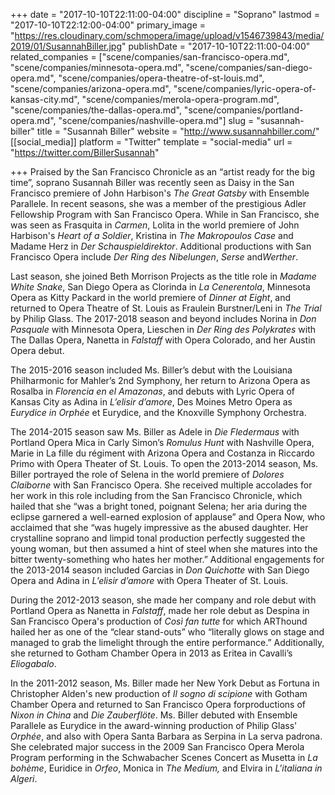 +++
date = "2017-10-10T22:11:00-04:00"
discipline = "Soprano"
lastmod = "2017-10-10T22:12:00-04:00"
primary_image = "https://res.cloudinary.com/schmopera/image/upload/v1546739843/media/2019/01/SusannahBiller.jpg"
publishDate = "2017-10-10T22:11:00-04:00"
related_companies = ["scene/companies/san-francisco-opera.md", "scene/companies/minnesota-opera.md", "scene/companies/san-diego-opera.md", "scene/companies/opera-theatre-of-st-louis.md", "scene/companies/arizona-opera.md", "scene/companies/lyric-opera-of-kansas-city.md", "scene/companies/merola-opera-program.md", "scene/companies/the-dallas-opera.md", "scene/companies/portland-opera.md", "scene/companies/nashville-opera.md"]
slug = "susannah-biller"
title = "Susannah Biller"
website = "http://www.susannahbiller.com/"
[[social_media]]
platform = "Twitter"
template = "social-media"
url = "https://twitter.com/BillerSusannah"

+++
Praised	by the San Francisco Chronicle as an “artist ready for the big time”, soprano Susannah Biller was recently seen as Daisy in the San Francisco premiere of John Harbison's	*The Great Gatsby* with	Ensemble Parallele.	In recent seasons,	she	was a	member	of	the	prestigious	Adler	 Fellowship	 Program	 with	 San	 Francisco	Opera.	While	 in San	 Francisco,	 she	 was	 seen	 as	 Frasquita	 in	 *Carmen*,	 Lolita	 in	 the	 world	 premiere	 of	 John	Harbison's	*Heart	of	a	Soldier*, Kristina	in	*The	Makropoulos	Case* and	 Madame	 Herz	 in	 *Der	 Schauspieldirektor*.	 Additional	 productions	 with	 San	 Francisco Opera include	 *Der	 Ring	 des	 Nibelungen*, *Serse* and*Werther*.

Last season,	 she	 joined Beth	 Morrison	 Projects	 as	 the	 title	 role	 in	 *Madame	White	Snake*,	San	Diego	Opera	as	Clorinda	in	*La	Cenerentola*,	 Minnesota	 Opera	 as	 Kitty	 Packard	 in	 the	 world	 premiere	 of	*Dinner	 at	
Eight*,	 and	 returned to	 Opera	 Theatre	 of	 St.	 Louis	 as	 Fraulein Burstner/Leni	 in	 *The	 Trial*	 by	 Philip	 Glass. The	 2017-2018	 season	 and	beyond includes Norina	 in	 *Don	 Pasquale*	 with	 Minnesota	 Opera,	Lieschen	 in	*Der Ring des	 Polykrates* with	 The	 Dallas	Opera,	 Nanetta	 in	*Falstaff*	with Opera	Colorado,	and	her	Austin	Opera	debut.

The 2015-2016	 season included Ms.	 Biller’s debut	 with	the	 Louisiana	 Philharmonic	 for	 Mahler’s	 2nd Symphony,	 her	 return	to	Arizona	Opera	as	Rosalba	in	*Florencia	en	el	Amazonas*, and debuts with	Lyric	Opera	of	Kansas	City	as	Adina	in	*L’elisir	d’amore*,	Des	Moines	Metro	Opera	as	*Eurydice	in	Orphée*	et Eurydice,	and	 the	Knoxville	Symphony	Orchestra. 

The	2014-2015	season	saw	Ms.	Biller	as	Adele	in	*Die	Fledermaus* with	Portland	Opera	Mica	in	Carly	Simon’s	*Romulus	 Hunt* with	Nashville	Opera,	Marie	in	La	fille	du	régiment	with	Arizona	Opera	and	Costanza	in	Riccardo	Primo	with	Opera	 Theater	of	St.	Louis.	To	open	 the	2013-2014	season,	Ms.	Biller	portrayed	 the	 role	of	Selena	in	 the	world	premiere	of	*Dolores	Claiborne* with	San	Francisco	Opera.	She	received	multiple	accolades	for	her	work	in	this	role	including	from	the	 San	 Francisco	 Chronicle,	 which	 hailed	 that	 she	 “was	 a	 bright	 toned,	 poignant	 Selena;	 her	 aria	 during	 the	 eclipse	 garnered	a	well-earned	explosion	of	applause”	and Opera	Now,	who	acclaimed	that	she	“was	hugely	impressive	as	the	abused	daughter.	Her	crystalline	soprano	and	limpid	tonal	production	perfectly	suggested	the	young	woman,	but	then	assumed	 a	 hint	 of	 steel	 when	 she	 matures	 into	 the	 bitter	 twenty-something	 who	 hates	 her	 mother.”	 Additional	engagements	 for	 the	2013-2014	season	included	Garcias	in	*Don	Quichotte*	with	San	Diego	Opera	and	Adina	in	*L’elisir	d’amore*	with	Opera	Theater	of	St.	Louis.

During	 the	 2012-2013	season,	 she	made	her	company	and	 role	debut	with	 Portland	Opera	as	Nanetta	in	*Falstaff*,	made	her	role	debut	as	Despina	in	San 	Francisco	Opera's	production	of	*Così	fan	tutte* for	which	ARThound	 hailed her	as	one	of	 the	 “clear	 stand-outs”	who	 “literally	glows	 on	 stage	and	managed	 to	grab	the	limelight	through	the	entire	performance.” Additionally,	she	returned	to	Gotham	Chamber	Opera	in	2013	as	Eritea	in	Cavalli’s	*Eliogabalo*.

In	the	2011-2012	season,	Ms.	Biller	made	her	New	York	Debut	as	Fortuna	in	Christopher	Alden's	new	production	of	*Il	sogno	di	scipione* with	Gotham	Chamber	Opera	and returned	to	San	Francisco	Opera	forproductions	of	*Nixon	in	China* and	*Die	Zauberflöte*. Ms.	Biller	debuted with	Ensemble	Parallele	as	Eurydice	in	 the	award-winning production	of	Philip	Glass'	*Orphée*,	and	 also	with Opera	Santa	Barbara	as	Serpina	in	La	serva	padrona.	She	celebrated	major	success	in the	2009	San	Francisco	 Opera	Merola	 Program	 performing	 in	 the	 Schwabacher	 Scenes	 Concert	 as	Musetta	 in	 *La	 bohème*,	 Euridice	 in	*Orfeo*,	 Monica	in	*The	Medium,*	and	Elvira	in	*L'italiana	in	Algeri*.